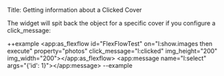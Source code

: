 Title: Getting information about a Clicked Cover

The widget will spit back the object for a specific cover if you configure a click_message:

++example
<app:as_flexflow id="FlexFlowTest" on="l:show.images then execute" property="photos" click_message="l:clicked" img_height="200" img_width="200"></app:as_flexflow>
<app:message name="l:select" args="{'id': 1}"></app:message>
--example

